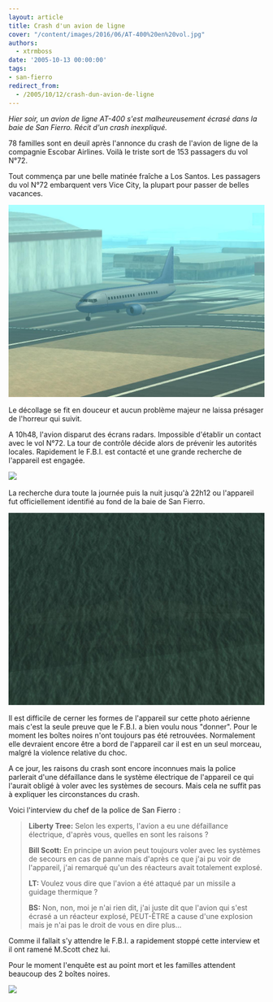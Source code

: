 ```yaml
---
layout: article
title: Crash d'un avion de ligne
cover: "/content/images/2016/06/AT-400%20en%20vol.jpg"
authors:
  - xtrmboss
date: '2005-10-13 00:00:00'
tags:
- san-fierro
redirect_from:
  - /2005/10/12/crash-dun-avion-de-ligne
---
```


_Hier soir, un avion de ligne AT-400 s'est malheureusement écrasé dans la baie de San Fierro. Récit d'un crash inexpliqué._

78 familles sont en deuil après l'annonce du crash de l'avion de ligne de la compagnie Escobar Airlines. Voilà le triste sort de 153 passagers du vol N°72.

Tout commença par une belle matinée fraîche a Los Santos. Les passagers du vol N°72 embarquent vers Vice City, la plupart pour passer de belles vacances.

![](/content/images/2005/01/AT-%20decollage.jpg)

Le décollage se fit en douceur et aucun problème majeur ne laissa présager de l'horreur qui suivit.

A 10h48, l'avion disparut des écrans radars. Impossible d'établir un contact avec le vol N°72. La tour de contrôle décide alors de prévenir les autorités locales. Rapidement le F.B.I. est contacté et une grande recherche de l'appareil est engagée.

![](/content/images/2005/01/helico%201_0.jpg)

La recherche dura toute la journée puis la nuit jusqu'à 22h12 ou l'appareil fut officiellement identifié au fond de la baie de San Fierro.

![](/content/images/2005/01/AT-400%20sous%20leau.jpg)

Il est difficile de cerner les formes de l'appareil sur cette photo aérienne mais c'est la seule preuve que le F.B.I. a bien voulu nous "donner". Pour le moment les boîtes noires n'ont toujours pas été retrouvées. Normalement elle devraient encore être a bord de l'appareil car il est en un seul morceau, malgré la violence relative du choc.

A ce jour, les raisons du crash sont encore inconnues mais la police parlerait d'une défaillance dans le système électrique de l'appareil ce qui l'aurait obligé à voler avec les systèmes de secours. Mais cela ne suffit pas à expliquer les circonstances du crash.

Voici l'interview du chef de la police de San Fierro :

> **Liberty Tree:** Selon les experts, l'avion a eu une défaillance électrique, d'après vous, quelles en sont les raisons ?
> 
> **Bill Scott:** En principe un avion peut toujours voler avec les systèmes de secours en cas de panne mais d'après ce que j'ai pu voir de l'appareil, j'ai remarqué qu'un des réacteurs avait totalement explosé.
> 
> **LT:** Voulez vous dire que l'avion a été attaqué par un missile a guidage thermique ?
> 
> **BS:** Non, non, moi je n'ai rien dit, j'ai juste dit que l'avion qui s'est écrasé a un réacteur explosé, PEUT-ÊTRE a cause d'une explosion mais je n'ai pas le droit de vous en dire plus...

Comme il fallait s'y attendre le F.B.I. a rapidement stoppé cette interview et il ont ramené M.Scott chez lui.

Pour le moment l'enquête est au point mort et les familles attendent beaucoup des 2 boîtes noires.

![](/content/images/2005/01/AT-400%20en%20vol_0.jpg)